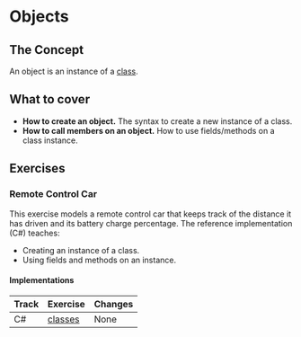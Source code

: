 # Objects

## The Concept

An object is an instance of a [class][concept-classes].

## What to cover

- **How to create an object.** The syntax to create a new instance of a class.
- **How to call members on an object.** How to use fields/methods on a class instance.

## Exercises

### Remote Control Car

This exercise models a remote control car that keeps track of the distance it has driven and its battery charge percentage. The reference implementation (C#) teaches:

- Creating an instance of a class.
- Using fields and methods on an instance.

#### Implementations

| Track | Exercise                         | Changes |
| ----- | -------------------------------- | ------- |
| C#    | [classes][implementation-csharp] | None    |

[implementation-csharp]: ../../languages/csharp/exercises/concept/classes/.docs/introduction.md
[concept-classes]: ./classes.md
